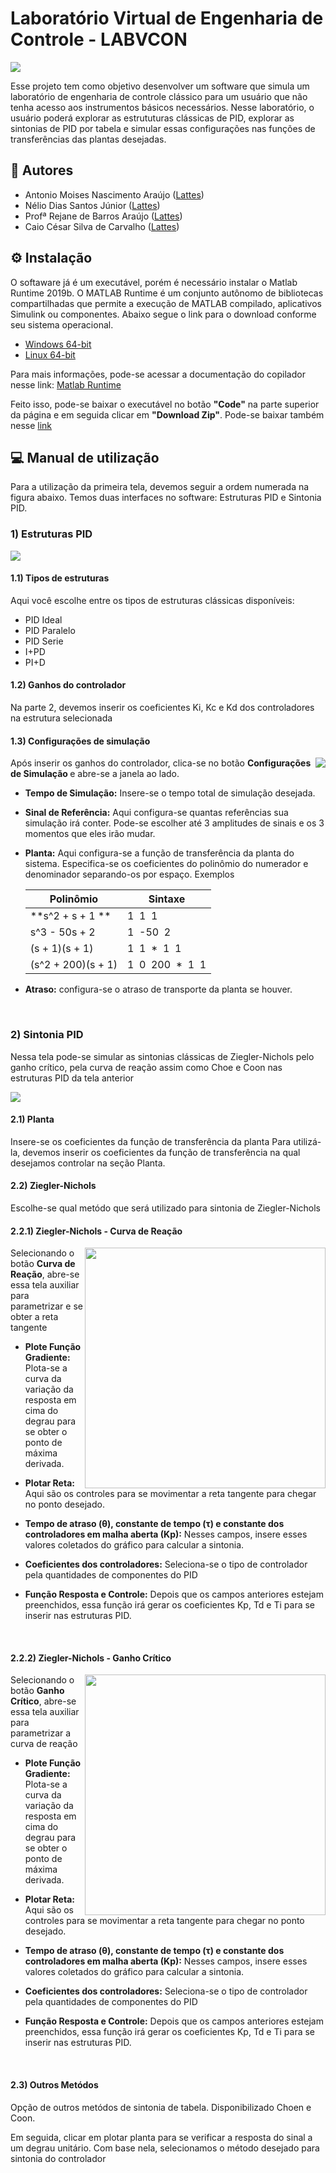 # Laboratório Virtual de Engenharia de Controle - LABVCON

<img src="Imagens_LABVCON\Logo_LABVCON.png" />

Esse projeto tem como objetivo desenvolver um software que simula um laboratório de engenharia de controle clássico para um usuário que não tenha acesso aos instrumentos básicos necessários. Nesse laboratório, o usuário poderá explorar as estrututuras clássicas de PID, explorar as sintonias de PID por tabela e simular essas configurações nas funções de transferências das plantas desejadas.

## 🤝 Autores

- Antonio Moises Nascimento Araújo ([Lattes](http://lattes.cnpq.br/3944952251812665))
- Nélio Dias Santos Júnior ([Lattes](http://lattes.cnpq.br/0040496197667559))
- Profª Rejane de Barros Araújo ([Lattes](http://lattes.cnpq.br/8760830024389437))
- Caio César Silva de Carvalho ([Lattes](http://lattes.cnpq.br/0242293088447650))

## ⚙ Instalação

O softaware já é um executável, porém é necessário instalar o Matlab Runtime 2019b. O MATLAB Runtime é um conjunto autônomo de bibliotecas
compartilhadas que permite a execução de MATLAB compilado, aplicativos Simulink ou componentes. Abaixo segue o link para o download conforme seu sistema operacional.

- [Windows 64-bit](https://ssd.mathworks.com/supportfiles/downloads/R2020b/Release/7/deployment_files/installer/complete/win64/MATLAB_Runtime_R2020b_Update_7_win64.zip)
- [Linux 64-bit](https://ssd.mathworks.com/supportfiles/downloads/R2020b/Release/7/deployment_files/installer/complete/glnxa64/MATLAB_Runtime_R2020b_Update_7_glnxa64.zip)

Para mais informações, pode-se acessar a documentação do copilador nesse link: [Matlab Runtime](https://www.mathworks.com/help/compiler/matlab-runtime.html)

Feito isso, pode-se baixar o executável no botão **"Code"** na parte superior da página e em seguida clicar em **"Download Zip"**.
Pode-se baixar também nesse [link](https://github.com/jrneliodias/LABVCON/archive/refs/heads/main.zip)

## 💻 Manual de utilização

Para a utilização da primeira tela, devemos seguir a ordem numerada na figura abaixo. Temos duas interfaces no software: Estruturas PID e Sintonia PID.

### 1) Estruturas PID

   <img  src="Imagens_LABVCON\Estruturas PID_.png">
 
  #### 1.1) Tipos de estruturas 
   Aqui você escolhe entre os tipos de estruturas clássicas disponíveis:
      
   * PID Ideal
   * PID Paralelo
   * PID Serie 
   * I+PD 
   * PI+D 
      
      
   #### 1.2) Ganhos do controlador 
   Na parte 2, devemos inserir os coeficientes Ki, Kc e Kd dos controladores na estrutura selecionada 
  
   #### 1.3) Configurações de simulação
  
   <img align="right" src="Imagens_LABVCON\Configurações de simulação.png"/>
   Após inserir os ganhos do controlador, clica-se no botão <b>Configurações de Simulação </b> e abre-se a janela ao lado. 
   
   + **Tempo de Simulação:** Insere-se o tempo total de simulação desejada.  
   + **Sinal de Referência:** Aqui configura-se quantas referências sua simulação irá conter. Pode-se escolher até 3 amplitudes de sinais e os 3 momentos que eles irão mudar.  
   + **Planta:** Aqui configura-se a função de transferência da planta do sistema. Especifica-se os coeficientes do polinômio do numerador e denominador
      separando-os por espaço. Exemplos

      | Polinômio  |  Sintaxe  |
      | ------------------- | ------------------- |
      |  **s^2 + s + 1 **|  1&nbsp; 1 &nbsp;1 |
      | s^3 - 50s + 2  |  1&nbsp; -50&nbsp; 2 |
      |  (s + 1)(s + 1) | 1&nbsp; 1&nbsp; *&nbsp; 1 &nbsp;1 |
      |  (s^2 + 200)(s + 1) |  1&nbsp; 0 &nbsp;200&nbsp; *&nbsp; 1&nbsp; 1 |

   + **Atraso:** configura-se o atraso de transporte da planta se houver. 

<br clear="right"/>





   
### 2) Sintonia PID
   
Nessa tela pode-se simular as sintonias clássicas de Ziegler-Nichols pelo ganho crítico, pela curva de reação assim como Choe e Coon nas estruturas PID da tela anterior
   
<img src="Imagens_LABVCON/Sintonias_PID.png"/>   

#### 2.1) Planta
Insere-se os coeficientes da função de transferência da planta
Para utilizá-la, devemos inserir os coeficientes da função de transferência na qual desejamos controlar na seção Planta. 

#### 2.2) Ziegler-Nichols
Escolhe-se qual metódo que será utilizado para sintonia de Ziegler-Nichols

#### 2.2.1) Ziegler-Nichols - Curva de Reação

   <img align="right" src="Imagens_LABVCON/Sintonia-curva-reacao.png" width = 385/>
   
   Selecionando o botão **Curva de Reação**, abre-se essa tela auxiliar para parametrizar  e se obter a reta tangente
   
   + **Plote Função Gradiente:** Plota-se a curva da variação da resposta em cima do degrau para se obter o ponto de máxima derivada.
   + **Plotar Reta:** Aqui são os controles para se movimentar a reta tangente para chegar no ponto desejado.
    
   + **Tempo de atraso (θ), constante de tempo (τ) e constante dos controladores em malha aberta (Kp):** Nesses campos, insere esses valores coletados do gráfico para calcular a sintonia.

   + **Coeficientes dos controladores:** Seleciona-se o tipo de controlador pela quantidades de componentes do PID
   
   + **Função Resposta e Controle:** Depois que os campos anteriores estejam preenchidos, essa função irá gerar os coeficientes Kp, Td e Ti para se inserir nas estruturas PID.

<br clear="right"/>

#### 2.2.2) Ziegler-Nichols - Ganho Crítico

   <img align="right" src="Imagens_LABVCON/Ganho-critico.png" width = 385/>
   
   Selecionando o botão **Ganho Crítico**, abre-se essa tela auxiliar para parametrizar a curva de reação 
   
   + **Plote Função Gradiente:** Plota-se a curva da variação da resposta em cima do degrau para se obter o ponto de máxima derivada.
   + **Plotar Reta:** Aqui são os controles para se movimentar a reta tangente para chegar no ponto desejado.
    
   + **Tempo de atraso (θ), constante de tempo (τ) e constante dos controladores em malha aberta (Kp):** Nesses campos, insere esses valores coletados do gráfico para calcular a sintonia.

   + **Coeficientes dos controladores:** Seleciona-se o tipo de controlador pela quantidades de componentes do PID
   
   + **Função Resposta e Controle:** Depois que os campos anteriores estejam preenchidos, essa função irá gerar os coeficientes Kp, Td e Ti para se inserir nas estruturas PID.

<br clear="right"/>

#### 2.3) Outros Metódos
Opção de outros metódos de sintonia de tabela. Disponibilizado Choen e Coon.



Em seguida, clicar em plotar planta para se verificar a resposta do sinal a um degrau unitário. Com base nela, selecionamos o método desejado para sintonia do controlador
